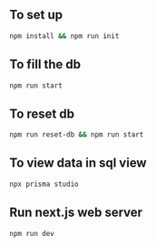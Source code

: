 ## To set up

```bash
npm install && npm run init

```

## To fill the db

```bash
npm run start
```

## To reset db

```bash
npm run reset-db && npm run start
```

## To view data in sql view

```bash
npx prisma studio
```

## Run next.js web server

```bash
npm run dev
```
